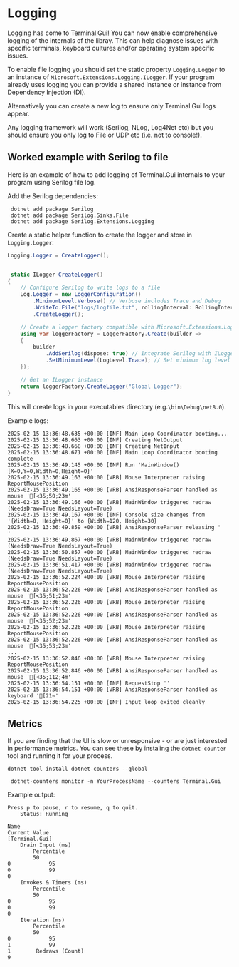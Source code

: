 # Logging

Logging has come to Terminal.Gui! You can now enable comprehensive logging of the internals of the libray. This can help diagnose issues with specific terminals, keyboard cultures and/or operating system specific issues.

To enable file logging you should set the static property `Logging.Logger` to an instance of `Microsoft.Extensions.Logging.ILogger`.  If your program already uses logging you can provide a shared instance or instance from Dependency Injection (DI).

Alternatively you can create a new log to ensure only Terminal.Gui logs appear.

Any logging framework will work  (Serilog, NLog, Log4Net etc) but you should ensure you only log to File or UDP etc (i.e. not to console!).

## Worked example with Serilog to file

Here is an example of how to add logging of Terminal.Gui internals to your program using Serilog file log.

Add the Serilog dependencies:

```
 dotnet add package Serilog
 dotnet add package Serilog.Sinks.File
 dotnet add package Serilog.Extensions.Logging 
```

Create a static helper function to create the logger and store in `Logging.Logger`:

```csharp
Logging.Logger = CreateLogger();


 static ILogger CreateLogger()
{
    // Configure Serilog to write logs to a file
    Log.Logger = new LoggerConfiguration()
        .MinimumLevel.Verbose() // Verbose includes Trace and Debug
        .WriteTo.File("logs/logfile.txt", rollingInterval: RollingInterval.Day)
        .CreateLogger();

    // Create a logger factory compatible with Microsoft.Extensions.Logging
    using var loggerFactory = LoggerFactory.Create(builder =>
    {
        builder
            .AddSerilog(dispose: true) // Integrate Serilog with ILogger
            .SetMinimumLevel(LogLevel.Trace); // Set minimum log level
    });

    // Get an ILogger instance
    return loggerFactory.CreateLogger("Global Logger");
}
```

This will create logs in your executables directory (e.g.`\bin\Debug\net8.0`).

Example logs:
```
2025-02-15 13:36:48.635 +00:00 [INF] Main Loop Coordinator booting...
2025-02-15 13:36:48.663 +00:00 [INF] Creating NetOutput
2025-02-15 13:36:48.668 +00:00 [INF] Creating NetInput
2025-02-15 13:36:48.671 +00:00 [INF] Main Loop Coordinator booting complete
2025-02-15 13:36:49.145 +00:00 [INF] Run 'MainWindow(){X=0,Y=0,Width=0,Height=0}'
2025-02-15 13:36:49.163 +00:00 [VRB] Mouse Interpreter raising ReportMousePosition
2025-02-15 13:36:49.165 +00:00 [VRB] AnsiResponseParser handled as mouse '[<35;50;23m'
2025-02-15 13:36:49.166 +00:00 [VRB] MainWindow triggered redraw (NeedsDraw=True NeedsLayout=True) 
2025-02-15 13:36:49.167 +00:00 [INF] Console size changes from '{Width=0, Height=0}' to {Width=120, Height=30}
2025-02-15 13:36:49.859 +00:00 [VRB] AnsiResponseParser releasing '
'
2025-02-15 13:36:49.867 +00:00 [VRB] MainWindow triggered redraw (NeedsDraw=True NeedsLayout=True) 
2025-02-15 13:36:50.857 +00:00 [VRB] MainWindow triggered redraw (NeedsDraw=True NeedsLayout=True) 
2025-02-15 13:36:51.417 +00:00 [VRB] MainWindow triggered redraw (NeedsDraw=True NeedsLayout=True) 
2025-02-15 13:36:52.224 +00:00 [VRB] Mouse Interpreter raising ReportMousePosition
2025-02-15 13:36:52.226 +00:00 [VRB] AnsiResponseParser handled as mouse '[<35;51;23m'
2025-02-15 13:36:52.226 +00:00 [VRB] Mouse Interpreter raising ReportMousePosition
2025-02-15 13:36:52.226 +00:00 [VRB] AnsiResponseParser handled as mouse '[<35;52;23m'
2025-02-15 13:36:52.226 +00:00 [VRB] Mouse Interpreter raising ReportMousePosition
2025-02-15 13:36:52.226 +00:00 [VRB] AnsiResponseParser handled as mouse '[<35;53;23m'
...
2025-02-15 13:36:52.846 +00:00 [VRB] Mouse Interpreter raising ReportMousePosition
2025-02-15 13:36:52.846 +00:00 [VRB] AnsiResponseParser handled as mouse '[<35;112;4m'
2025-02-15 13:36:54.151 +00:00 [INF] RequestStop ''
2025-02-15 13:36:54.151 +00:00 [VRB] AnsiResponseParser handled as keyboard '[21~'
2025-02-15 13:36:54.225 +00:00 [INF] Input loop exited cleanly
```

## Metrics

If you are finding that the UI is slow or unresponsive - or are just interested in performance metrics.  You can see these by instaling the `dotnet-counter` tool and running it for your process.

```
dotnet tool install dotnet-counters --global
```

```
 dotnet-counters monitor -n YourProcessName --counters Terminal.Gui
```

Example output:

```
Press p to pause, r to resume, q to quit.
    Status: Running

Name                                                                                                       Current Value
[Terminal.Gui]
    Drain Input (ms)
        Percentile
        50                                                                                                         0            95                                                                                                         0            99                                                                                                         0        
    Invokes & Timers (ms)
        Percentile
        50                                                                                                         0            95                                                                                                         0            99                                                                                                         0        
    Iteration (ms)
        Percentile
        50                                                                                                         0            95                                                                                                         1            99                                                                                                         1        Redraws (Count)                                                                                                9    
```